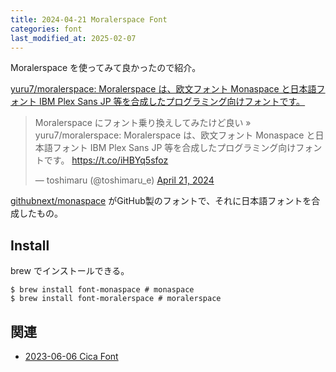 ```yaml
---
title: 2024-04-21 Moralerspace Font
categories: font
last_modified_at: 2025-02-07
---
```


Moralerspace を使ってみて良かったので紹介。

[yuru7/moralerspace: Moralerspace は、欧文フォント Monaspace と日本語フォント IBM Plex Sans JP 等を合成したプログラミング向けフォントです。](https://github.com/yuru7/moralerspace)

<blockquote class="twitter-tweet"><p lang="ja" dir="ltr">Moralerspace にフォント乗り換えしてみたけど良い » yuru7/moralerspace: Moralerspace は、欧文フォント Monaspace と日本語フォント IBM Plex Sans JP 等を合成したプログラミング向けフォントです。 <a href="https://t.co/iHBYq5sfoz">https://t.co/iHBYq5sfoz</a></p>&mdash; toshimaru (@toshimaru_e) <a href="https://twitter.com/toshimaru_e/status/1781847172734140752?ref_src=twsrc%5Etfw">April 21, 2024</a></blockquote> <script async src="https://platform.twitter.com/widgets.js" charset="utf-8"></script>

[githubnext/monaspace](https://github.com/githubnext/monaspace) がGitHub製のフォントで、それに日本語フォントを合成したもの。

## Install

brew でインストールできる。

```console
$ brew install font-monaspace # monaspace
$ brew install font-moralerspace # moralerspace
```

## 関連

- [2023-06-06 Cica Font](/2023-06-06)
